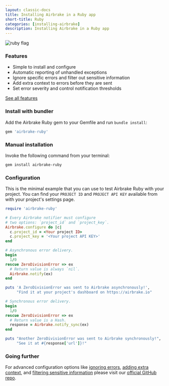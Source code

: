 ```yaml
---
layout: classic-docs
title: Installing Airbrake in a Ruby app
short-title: Ruby
categories: [installing-airbrake]
description: Installing Airbrake in a Ruby app
---
```


![ruby flag](/docs/assets/img/docs/ruby_flag.jpeg)

### Features
* Simple to install and configure
* Automatic reporting of unhandled exceptions
* Ignore specific errors and filter out sensitive information
* Add extra context to errors before they are sent
* Set error severity and control notification thresholds

[See all features](https://github.com/airbrake/airbrake-ruby#introduction)

### Install with bundler

Add the Airbrake Ruby gem to your Gemfile and run `bundle install`:

```ruby
gem 'airbrake-ruby'
```

### Manual installation

Invoke the following command from your terminal:

```bash
gem install airbrake-ruby
```

### Configuration

This is the minimal example that you can use to test Airbrake Ruby with your
project. You can find your `PROJECT ID` and `PROJECT API KEY` available from
with your project's settings page.

```ruby
require 'airbrake-ruby'

# Every Airbrake notifier must configure
# two options: `project_id` and `project_key`.
Airbrake.configure do |c|
  c.project_id = <Your project ID>
  c.project_key = '<Your project API KEY>'
end

# Asynchronous error delivery.
begin
  1/0
rescue ZeroDivisionError => ex
  # Return value is always `nil`.
  Airbrake.notify(ex)
end

puts 'A ZeroDivisionError was sent to Airbrake asynchronously!',
     "Find it at your project's dashboard on https://airbrake.io"

# Synchronous error delivery.
begin
  1/0
rescue ZeroDivisionError => ex
  # Return value is a Hash.
  response = Airbrake.notify_sync(ex)
end

puts "Another ZeroDivisionError was sent to Airbrake synchronously!",
     "See it at #{response['url']}!"
```

### Going further
For advanced configuration options like
[ignoring errors](https://github.com/airbrake/airbrake-ruby#airbrakeadd_filter),
[adding extra context](https://github.com/airbrake/airbrake-ruby#airbrakenotify),
and [filtering sensitive information](https://github.com/airbrake/airbrake-ruby#blacklist_keys)
please visit our [official GitHub repo](https://github.com/airbrake/airbrake-ruby).
